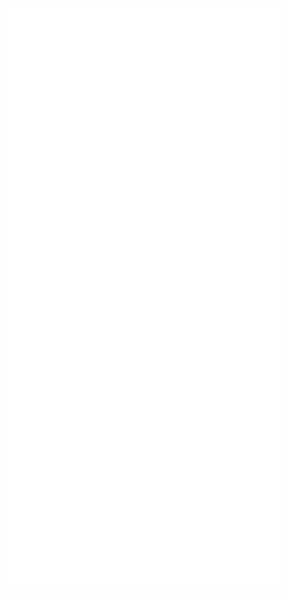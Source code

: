 ![My GitHub Metrics](https://raw.githubusercontent.com/seandewar/seandewar/master/github-metrics.svg)
